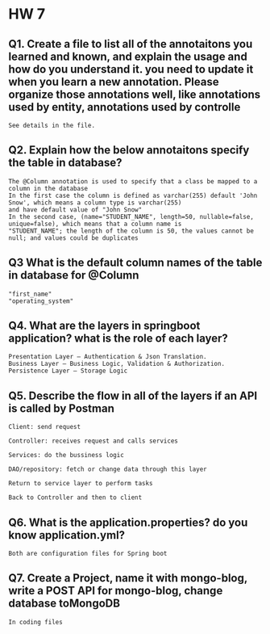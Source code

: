 # HW 7
## Q1. Create a file to list all of the annotaitons you learned and known, and explain the usage and how do you understand it. you need to update it when you learn a new annotation. Please organize those annotations well, like annotations used by entity, annotations used by controlle
```
See details in the file.
```

## Q2. Explain how the below annotaitons specify the table in database?
```
The @Column annotation is used to specify that a class be mapped to a column in the database
In the first case the column is defined as varchar(255) default 'John Snow', which means a column type is varchar(255) 
and have default value of "John Snow"
In the second case, (name="STUDENT_NAME", length=50, nullable=false, unique=false), which means that a column name is 
"STUDENT_NAME"; the length of the column is 50, the values cannot be null; and values could be duplicates
```

## Q3 What is the default column names of the table in database for  @Column
```
"first_name"
"operating_system"
```

## Q4.  What are the layers in springboot application? what is the role of each layer?
```
Presentation Layer – Authentication & Json Translation. 
Business Layer – Business Logic, Validation & Authorization. 
Persistence Layer – Storage Logic
```

## Q5.  Describe the flow in all of the layers if an API is called by Postman
```
Client: send request

Controller: receives request and calls services

Services: do the bussiness logic

DAO/repository: fetch or change data through this layer

Return to service layer to perform tasks

Back to Controller and then to client
```

## Q6. What is the application.properties? do you know application.yml?
```
Both are configuration files for Spring boot
```

## Q7. Create a Project, name it with mongo-blog, write a POST API for mongo-blog, change database toMongoDB
```
In coding files
```